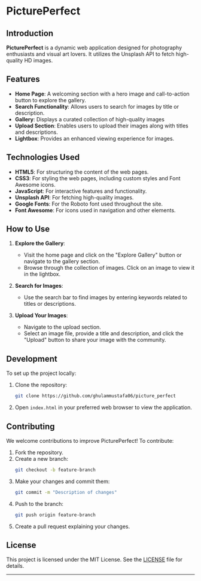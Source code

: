 # PicturePerfect

## Introduction

**PicturePerfect** is a dynamic web application designed for photography enthusiasts and visual art lovers. It utilizes the Unsplash API to fetch high-quality HD images.

## Features

- **Home Page**: A welcoming section with a hero image and call-to-action button to explore the gallery.
- **Search Functionality**: Allows users to search for images by title or description.
- **Gallery**: Displays a curated collection of high-quality images
- **Upload Section**: Enables users to upload their images along with titles and descriptions.
- **Lightbox**: Provides an enhanced viewing experience for images.

## Technologies Used

- **HTML5**: For structuring the content of the web pages.
- **CSS3**: For styling the web pages, including custom styles and Font Awesome icons.
- **JavaScript**: For interactive features and functionality.
- **Unsplash API**: For fetching high-quality images.
- **Google Fonts**: For the Roboto font used throughout the site.
- **Font Awesome**: For icons used in navigation and other elements.

## How to Use

1. **Explore the Gallery**:
   - Visit the home page and click on the "Explore Gallery" button or navigate to the gallery section.
   - Browse through the collection of images. Click on an image to view it in the lightbox.

2. **Search for Images**:
   - Use the search bar to find images by entering keywords related to titles or descriptions.

3. **Upload Your Images**:
   - Navigate to the upload section.
   - Select an image file, provide a title and description, and click the "Upload" button to share your image with the community.

## Development

To set up the project locally:

1. Clone the repository:
   ```bash
   git clone https://github.com/ghulammustafa06/picture_perfect
   ```
2. Open `index.html` in your preferred web browser to view the application.

## Contributing

We welcome contributions to improve PicturePerfect! To contribute:

1. Fork the repository.
2. Create a new branch:
   ```bash
   git checkout -b feature-branch
   ```
3. Make your changes and commit them:
   ```bash
   git commit -m "Description of changes"
   ```
4. Push to the branch:
   ```bash
   git push origin feature-branch
   ```
5. Create a pull request explaining your changes.

## License

This project is licensed under the MIT License. See the [LICENSE](https://github.com/ghulammustafa06/picture_perfect?tab=MIT-1-ov-file) file for details.

---
